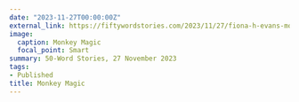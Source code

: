 ```yaml
---
date: "2023-11-27T00:00:00Z"
external_link: https://fiftywordstories.com/2023/11/27/fiona-h-evans-monkey-magic/
image:
  caption: Monkey Magic 
  focal_point: Smart
summary: 50-Word Stories, 27 November 2023
tags:
- Published
title: Monkey Magic
---
```

<!--
Photo by  Anastasia  Shuraeva: https://www.pexels.com/photo/a-boy-hanging-on-a-tree-7671281/
-->